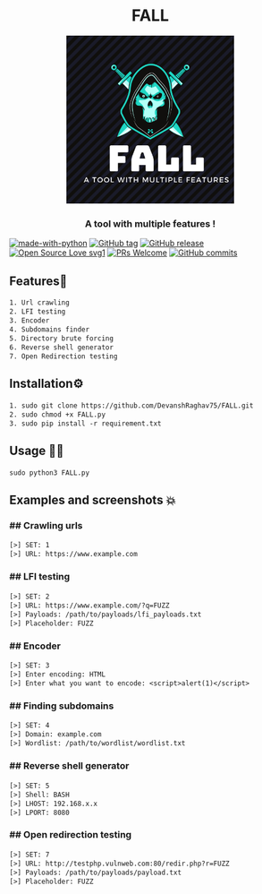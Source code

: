 <h1 align="center">FALL</h1>
<p align="center"><img src="https://github.com/DevanshRaghav75/FALL/blob/main/FALL%20logo.png"  width="300" height="300" />
<h3 align="center">A tool with multiple features !</h3>

[![made-with-python](https://img.shields.io/badge/Made%20with-Python-1f425f.svg)](https://www.python.org/)
[![GitHub tag](https://img.shields.io/github/tag/DevanshRaghav75/FALL.svg)](https://GitHub.com/DevanshRaghav75/FALL/tags/)
[![GitHub release](https://img.shields.io/github/release/DevanshRaghav75/FALL.svg)](https://GitHub.com/DevanshRaghav75/FALL/releases/)
[![Open Source Love svg1](https://badges.frapsoft.com/os/v1/open-source.svg?v=103)](https://github.com/ellerbrock/open-source-badges/)
[![PRs Welcome](https://img.shields.io/badge/PRs-welcome-brightgreen.svg?style=flat-square)](http://makeapullrequest.com)
[![GitHub commits](https://img.shields.io/github/commits-since/DevanshRaghav75/FALL/1.0.svg)](https://GitHub.com/DevanshRaghav75/FALL/commit/main)




## Features🍳
```features
1. Url crawling
2. LFI testing
3. Encoder
4. Subdomains finder
5. Directory brute forcing
6. Reverse shell generator
7. Open Redirection testing
```
## Installation⚙️
```installation
1. sudo git clone https://github.com/DevanshRaghav75/FALL.git
2. sudo chmod +x FALL.py
3. sudo pip install -r requirement.txt
```
## Usage 👨‍💻
```usage
sudo python3 FALL.py
```
## Examples and screenshots 💥

<h3>## Crawling urls</h1>

```crawler
[>] SET: 1
[>] URL: https://www.example.com
```


<h3>## LFI testing</h3>

```crawler
[>] SET: 2
[>] URL: https://www.example.com/?q=FUZZ
[>] Payloads: /path/to/payloads/lfi_payloads.txt
[>] Placeholder: FUZZ
```

<h3>## Encoder</h3>

```crawler
[>] SET: 3
[>] Enter encoding: HTML
[>] Enter what you want to encode: <script>alert(1)</script>
```

<h3>## Finding subdomains</h3>

```crawler
[>] SET: 4
[>] Domain: example.com
[>] Wordlist: /path/to/wordlist/wordlist.txt
```


<h3>## Reverse shell generator</h3>

```crawler
[>] SET: 5
[>] Shell: BASH
[>] LHOST: 192.168.x.x
[>] LPORT: 8080
```


<h3>## Open redirection testing</h3>

```crawler
[>] SET: 7
[>] URL: http://testphp.vulnweb.com:80/redir.php?r=FUZZ
[>] Payloads: /path/to/payloads/payload.txt
[>] Placeholder: FUZZ
```






